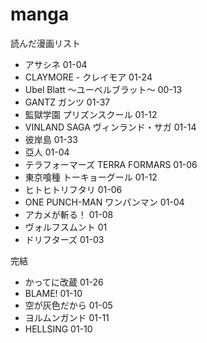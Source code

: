 manga
=====

読んだ漫画リスト

- アサシネ 01-04
- CLAYMORE - クレイモア 01-24
- Ubel Blatt 〜ユーベルブラット〜 00-13
- GANTZ ガンツ 01-37
- 監獄学園 プリズンスクール 01-12
- VINLAND SAGA ヴィンランド・サガ 01-14
- 彼岸島 01-33
- 亞人 01-04
- テラフォーマーズ TERRA FORMARS 01-06
- 東京喰種 トーキョーグール 01-12
- ヒトヒトリフタリ 01-06
- ONE PUNCH-MAN ワンパンマン 01-04
- アカメが斬る！ 01-08
- ヴォルフスムント 01
- ドリフターズ 01-03

完結

- かってに改蔵 01-26
- BLAME! 01-10
- 空が灰色だから 01-05
- ヨルムンガンド 01-11
- HELLSING 01-10

